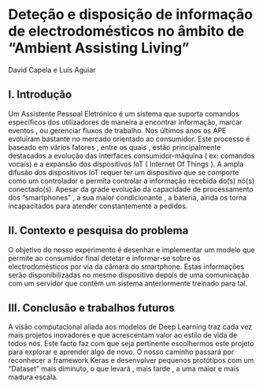# Deteção e disposição de informação de electrodomésticos no âmbito de “Ambient Assisting Living”
David Capela e Luís Aguiar

## I.	Introdução
Um Assistente Pessoal Eletrónico é um sistema que suporta comandos específicos dos utilizadores de maneira a encontrar informação, marcar eventos , ou gerenciar fluxos de trabalho. Nos últimos anos os APE evoluíram bastante no mercado orientado ao consumidor. Este processo é baseado em vários fatores , entre os quais , estão principalmente destacados a evolução das interfaces consumidor-máquina ( ex: comandos vocais) e a expansão dos dispositivos IoT ( Internet Of Things ). 
A ampla difusão dos dispositivos IoT requer ter um dispositivo que se comporte como um controlador e permita controlar a informação recebida do(s) nó(s) conectado(s). Apesar da grade evolução da capacidade de processamento dos “smartphones” , a sua maior condicionante , a bateria,  ainda os torna incapacitados para atender constantemente a pedidos.

## II.	Contexto e pesquisa do problema
O objetivo do nosso experimento é desenhar e implementar um modelo que permite ao consumidor final detetar e informar-se sobre os electrodomésticos por via da câmara do smartphone. Estas informações serão disponibilizadas no mesmo dispositivo depois de uma comunicação com um servidor que contém um sistema anteriormente treinado para tal.

## III.	Conclusão e trabalhos futuros
A visão computacional aliada aos modelos de Deep Learning traz cada vez mais projetos inovadores e que acrescentam valor ao estilo de vida de todos nós. Este facto faz com que seja pertinente escolhermos este projeto para explorar e aprender algo de novo.
O nosso caminho passará por reconhecer a framework Keras e desenvolver pequenos protótipos com um “Dataset” mais diminuto, o que levará , mais tarde , a uma maior e mais madura escala.

